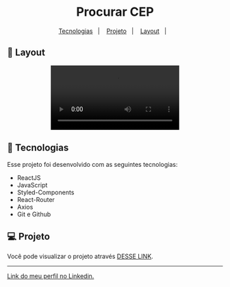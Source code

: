 <h1 align="center"> Procurar CEP </h1>

<p align="center">
  <a href="#-tecnologias">Tecnologias</a>&nbsp;&nbsp;&nbsp;|&nbsp;&nbsp;&nbsp;
  <a href="#-projeto">Projeto</a>&nbsp;&nbsp;&nbsp;|&nbsp;&nbsp;&nbsp;
  <a href="#-layout">Layout</a>&nbsp;&nbsp;&nbsp;|&nbsp;&nbsp;&nbsp;
</p>

## 🔖 Layout

<p align="center">
  <video src="https://user-images.githubusercontent.com/111329429/200661588-cdb40cc8-1b4a-475f-8b91-a49153ff3135.mp4">
</p>

## 🚀 Tecnologias

Esse projeto foi desenvolvido com as seguintes tecnologias:

- ReactJS
- JavaScript
- Styled-Components
- React-Router
- Axios
- Git e Github

## 💻 Projeto

Você pode visualizar o projeto através [DESSE LINK](https://procurar-cep.web.app/58079832).

---

[Link do meu perfil no Linkedin.](https://www.linkedin.com/in/felipe-moises-4a1b58248/) 
